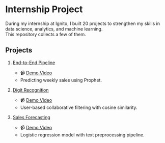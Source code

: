 # Internship Project

During my internship at Ignito, I built 20 projects to strengthen my skills in data science, analytics, and machine learning.  
This repository collects a few of them.

## Projects

1. [End-to-End Pipeline](./project-01-sales-forecasting)  
   - 📹 [Demo Video](https://youtu.be/example)  
   - Predicting weekly sales using Prophet.  

2. [Digit Recognition](./project-02-recommender)  
   - 📹 [Demo Video](./project-02-recommender/demo.mp4)  
   - User-based collaborative filtering with cosine similarity.  

3. [Sales Forecasting](./project-03-spam-classifier)  
   - 📹 [Demo Video](https://youtu.be/example2)  
   - Logistic regression model with text preprocessing pipeline.  
